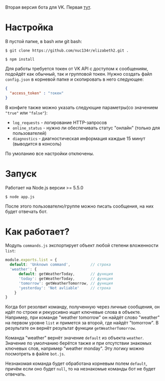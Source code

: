 Вторая версия бота для VK. Первая [тут](https://github.com/nuc134r/vkbot).

# Настройка

В пустой папке, в bash или git bash:
```
$ git clone https://github.com/nuc134r/elizabeth2.git .
```
```
$ npm install
```
Для работы требуется токен от VK API с доступом к сообщениям, подойдёт как обычный, так и групповой токен. 
Нужно создать файл `config.json` в корневой папке и скопировать в него следующее:
```json
{
  "access_token" : "токен"
}
```

В конфиге также можно указать следующие параметры(со значением `"true"` или `"false"`):

* `log_requests` - логирование HTTP-запросов 
* `online_status` - нужно ли обеспечивать статус "онлайн" (только для пользователей)
* `diagnostics` - диагностическая информация каждые 15 минут (выводится в консоль)

По умоланию все настройки отключены.
# Запуск
Работает на Node.js версии >= 5.5.0
```
$ node app.js
```

После этого пользователю/группе можно писать сообщения, на них будет отвечать бот.

# Как работает?
Модуль `commands.js` экспортирует объект любой степени вложенности `list`:
```js
module.exports.list = {
  default: 'Unknown command',         // строка
  'weather': {
      default: getWeatherToday,       // функция
      'today': getWeatherToday,       // функция
      'tomorrow': getWeatherTomorrow, // функция
      'yesterday': 'Not avliable'     // строка
    }
}
```

Когда бот резолвит команду, полученную через личные сообщения, он идёт по строке и рекурсивно ищет ключевые слова в объекте. 
Например, при команде "weather tomorrow" он найдёт слово "weather" на первом уровне `list` и примется за второй, где найдёт "tomorrow". В результате он вернёт результат функции `getWeatherTomorrow`.

Команда "weather" вернёт значение `default` из объекта `weather`. Значение по умолчанию берётся также и при отсутствии знакомых ключевых слов, например "weather monday". Эту логику можно посмотреть в файле `bot.js`.

Незнакомая команда будет обработана корневым полем `default`, причём если онo будет `null`, то на незнакомые команды бот не будет отвечать.
